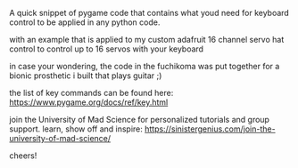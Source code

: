 A quick snippet of pygame code that contains what youd need for keyboard control to be applied in any python code.

with an example that is applied to my custom adafruit 16 channel servo hat control to control up to 16 servos with your keyboard

in case your wondering, the code in the fuchikoma was put together for a bionic prosthetic i built that plays guitar ;)

the list of key commands can be found here: https://www.pygame.org/docs/ref/key.html


join the University of Mad Science for personalized tutorials and group support. learn, show off and inspire: https://sinistergenius.com/join-the-university-of-mad-science/

cheers!
